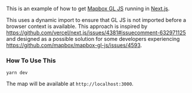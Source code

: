 This is an example of how to get [Mapbox GL JS](https://github.com/mapbox/mapbox-gl-js) running in [Next.js](https://nextjs.org/).

This uses a dynamic import to ensure that GL JS is not imported before a browser context is available. This approach is inspired by https://github.com/vercel/next.js/issues/4381#issuecomment-632971125 and designed as a possible solution for some developers experiencing https://github.com/mapbox/mapbox-gl-js/issues/4593.

### How To Use This

```
yarn dev
```

The map will be available at `http://localhost:3000`.
